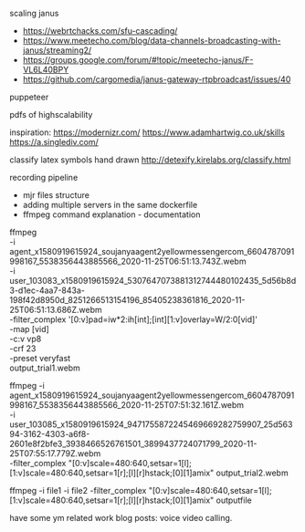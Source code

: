 scaling janus
- https://webrtchacks.com/sfu-cascading/
- https://www.meetecho.com/blog/data-channels-broadcasting-with-janus/streaming2/
- https://groups.google.com/forum/#!topic/meetecho-janus/F-VL6L40BPY
- https://github.com/cargomedia/janus-gateway-rtpbroadcast/issues/40

puppeteer

pdfs of highscalability

inspiration: 
https://modernizr.com/
https://www.adamhartwig.co.uk/skills
https://a.singlediv.com/

classify latex symbols hand drawn
http://detexify.kirelabs.org/classify.html

recording pipeline
- mjr files structure
- adding multiple servers in the same dockerfile 
- ffmpeg command explanation - documentation

ffmpeg \
  -i agent_x1580919615924_soujanyaagent2yellowmessengercom_6604787091998167_5538356443885566_2020-11-25T06:51:13.743Z.webm \
  -i user_103083_x1580919615924_5307647073881312744480102435_5d56b8d3-d1ec-4aa7-843a-198f42d8950d_8251266513154196_85405238361816_2020-11-25T06:51:13.686Z.webm \
  -filter_complex '[0:v]pad=iw*2:ih[int];[int][1:v]overlay=W/2:0[vid]' \
  -map [vid] \
  -c:v vp8 \
  -crf 23 \
  -preset veryfast \
  output_trial1.webm
  
  ffmpeg  -i \
  agent_x1580919615924_soujanyaagent2yellowmessengercom_6604787091998167_5538356443885566_2020-11-25T07:51:32.161Z.webm \
  -i user_103085_x1580919615924_9471755872245469669282759907_25d56394-3162-4303-a6f8-2601e8f2bfe3_3938466526761501_3899437724071799_2020-11-25T07:55:17.779Z.webm \
            -filter_complex "[0:v]scale=480:640,setsar=1[l];[1:v]scale=480:640,setsar=1[r];[l][r]hstack;[0][1]amix" output_trial2.webm


ffmpeg  -i file1 -i file2 -filter_complex "[0:v]scale=480:640,setsar=1[l];[1:v]scale=480:640,setsar=1[r];[l][r]hstack;[0][1]amix" outputfile

have some ym related work blog posts: voice video calling.
